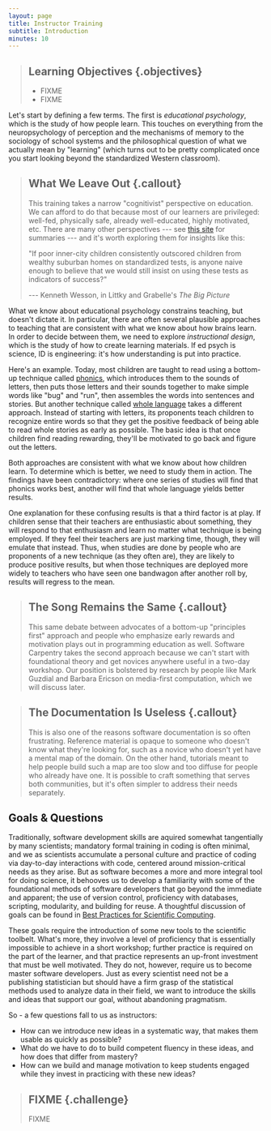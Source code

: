 ```yaml
---
layout: page
title: Instructor Training
subtitle: Introduction
minutes: 10
---
```

> ## Learning Objectives {.objectives}
>
> * FIXME
> * FIXME

Let's start by defining a few terms.
The first is *educational psychology*,
which is the study of how people learn.
This touches on everything from the neuropsychology of perception and the mechanisms of memory
to the sociology of school systems
and the philosophical question of what we actually mean by "learning"
(which turns out to be pretty complicated once you start looking beyond
the standardized Western classroom).

> ## What We Leave Out {.callout}
>
> This training takes a narrow "cognitivist" perspective on education.
> We can afford to do that because most of our learners are privileged:
> well-fed, physically safe, already well-educated, highly motivated, etc.
> There are many other perspectives ---
> see [this site](http://www.learning-theories.com/) for summaries ---
> and it's worth exploring them for insights like this:
>
> "If poor inner-city children consistently outscored children
> from wealthy suburban homes on standardized tests,
> is anyone naive enough to believe that we would still insist on using these tests
>  as indicators of success?"
>
> --- Kenneth Wesson, in Littky and Grabelle's *The Big Picture*

What we know about educational psychology constrains teaching,
but doesn't dictate it.
In particular,
there are often several plausible approaches to teaching
that are consistent with what we know about how brains learn.
In order to decide between them,
we need to explore *instructional design*,
which is the study of how to create learning materials.
If ed psych is science,
ID is engineering:
it's how understanding is put into practice.

Here's an example.
Today,
most children are taught to read using a bottom-up technique called
[phonics](http://en.wikipedia.org/wiki/Phonics),
which introduces them to the sounds of letters,
then puts those letters and their sounds together to make simple words like "bug" and "run",
then assembles the words into sentences and stories.
But another technique called [whole language](http://en.wikipedia.org/wiki/Whole_language)
takes a different approach.
Instead of starting with letters,
its proponents teach children to recognize entire words
so that they get the positive feedback of being able to read whole stories as early as possible.
The basic idea is that once children find reading rewarding,
they'll be motivated to go back and figure out the letters.

Both approaches are consistent with what we know about how children learn.
To determine which is better,
we need to study them in action.
The findings have been contradictory:
where one series of studies will find that phonics works best,
another will find that whole language yields better results.

One explanation for these confusing results is that a third factor is at play.
If children sense that their teachers are enthusiastic about something,
they will respond to that enthusiasm and learn no matter what technique is being employed.
If they feel their teachers are just marking time,
though,
they will emulate that instead.
Thus,
when studies are done by people who are proponents of a new technique
(as they often are),
they are likely to produce positive results,
but when those techniques are deployed more widely
to teachers who have seen one bandwagon after another roll by,
results will regress to the mean.

> ## The Song Remains the Same {.callout}
>
> This same debate between advocates of a bottom-up "principles first" approach
> and people who emphasize early rewards and motivation
> plays out in programming education as well.
> Software Carpentry takes the second approach
> because we can't start with foundational theory
> and get novices anywhere useful in a two-day workshop.
> Our position is bolstered by research by people like Mark Guzdial and Barbara Ericson
> on media-first computation,
> which we will discuss later.

<!---

COMMENT: all the rest of this material has been refactored into the relevant sections

## The Most Important Number in Teaching (and Programming)

The next piece of psychological theory we need concerns memory.
As a very rough approximation,
human memory is divided into two layers.
The larger is called *long-term memory* or *persistent memory*,
and its most important characteristics are:

1.  It is essentially *unbounded*: a healthy adult will die before her long-term memory fills up.
2.  It is *associative*, i.e., it works by pattern-matching.
3.  It is *slow* --- too slow to support conscious thought and action.

To accommodate the third of these facts,
evolution has put a second layer on top of long-term memory
called *short-term* or *working* memory.
It is also associative,
but it's much faster.
It is also much, much smaller:
[early estimates](https://en.wikipedia.org/wiki/The_Magical_Number_Seven,_Plus_or_Minus_Two) were that
it could hold 7&plusmn;2 items at once,
but more recent research puts the number even lower.

One sign of how small working memory is can be found in the length of phone numbers.
Back when phones had rotary dials,
people had to be able to read a string of more-or-less random digits in a phone book
and hold them in their head long enough for the phone's dial to go around several times.
At six, seven, or eight digits,
most adults could complete the task without any trouble;
at twelve digits,
most would forget the last couple of digits by the time they needed to dial them in.

If this is true,
though,
how are we still able to dial numbers
when most of them include an area code?
The answer lies in another phenomenon called [chunking](https://en.wikipedia.org/wiki/Chunking_%28psychology%29).
If we see several things together often enough,
our brains will group them into a chunk,
then remember the chunk as one thing.
For example,
most of us don't remember our names as a sequence of letters like 'S', 'e', 'v', 'e', 'r', 'u', 's'.
Instead,
we have seen it so often that it becomes one thing: 'Severus'.
This allows us to work with much more information --- groups of groups of groups --- but
there is always the risk that our brains will "see" chunks that aren't actually there.
For example,
if you flash a playing card with this pattern on it:

~~~
*   *
  *
  *
*   *
~~~

most people will remember seeing five spots,
rather than six,
because their brain has learned that the 'X' pattern contains five pieces.

> ## Helping People Form Chunks {.callout}
>
> Telling people, "This is a pattern," isn't enough to form a chunk:
> they need to see it repeatedly for the pattern to sink in.
> What we *can* do is show them lots of examples
> that contain patterns we want them to learn to recognize,
> like:
>
> ~~~
> for item in collection:
>     if item passes test:
>         temp = do something to item
>         result.append(temp)
> ~~~
>
> In order for the chunk to form,
> we need to present it in the same way every time:
> an experienced programmer will recognize that the code above is equivalent to:
>
> ~~~
> for item in collection:
>     if item passes test:
>         result.append(do something to item)
> ~~~
>
> but a novice's pattern-forming will be disrupted by the "superficial" difference.

Another sign of our brains' limitations is the fact that
all sports teams have about half a dozen members.
Larger "teams" alwyas break down into sub-groups:
the forwards and backs in rugby,
the infield and outfield in baseball,
and so on.
A squad with half a dozen members has also been
the basic unit of pretty much every military organization
throughout recorded history
because our short-term memory can't keep track of any more people than that.

The main implication of this is that we should teach in very small chunks.
Ideally,
learners should only have to digest a handful of new ideas at once.
Those ideas should immediately be reinforced through practice
to help transfer them from short-term to long-term memory.
This is very different from the hour-long lecture format
that is commonly used for "intellectual" subjects,
but is instantly familiar from music lessons and other "performance" subjects.
The former may give instructors (the illusion of) more control,
but the latter produces better results.

> ## Live Coding {.callout}
>
> Software Carpentry workshops don't use slides to teach programming.
> Instead,
> we use live coding,
> i.e.,
> we share our screen and type code in right in front of the class.
> This has several benefits:
>
> 1. *It encourages us to break things up into smaller chunks.*
>    If learners are typing along with instructors,
>    it's easy for the latter to say "now try this" at frequent intervals.
>
> 2. *It slows us down.*
>    It's all too easy to race ahead of learners when flipping through slides;
>    if the instructor has to type things in herself,
>    she's less likely to do that.
>
> 3. *Learners get to see how we use programming tools.*
>    It's hard for a slide to show tab completion
>    or the way we locate a function's definition.
>
> 4. *Learners get to see how we recover from mistakes.*
>    We're often told that one of the most useful parts of a workshop is
>    seeing how instructors get out of the holes they've dug for themselves,
>    since static tutorials (in books, slides, or online)
>    usually show only the "happy path".
>
> 5. *It gives learners permission to make mistakes themselves.*
>    If learners see an instructor making mistakes,
>    they're likely to be more forviging of their own,
>    and less likely to become discouraged.

## Stages of Cognitive Development

The next piece of background we need is
how learners' mastery of a subject changes.
In the 1980s,
Patricia Brenner developed
[a five-stage model of skill acquisition](http://www.amazon.com/From-Novice-Expert-Excellence-Commemorative/dp/0130325228/)
that has been applied successfully in many fields.
We will simplify that model to three stages:

- A *novice* is someone who doesn't know what she doesn't know.
  She doesn't yet have a mental model of the field,
  so she accomplishes specific tasks by rote,
  and is unable to compensate for even small differences in tasks.

- A *competent practitioner* is someone whose mental model is robust enough
  to allow her to accomplish normal tasks successfully under normal circumstances.
  Most drivers,
  for example,
  are competent:
  they can handle a car in normal city traffic without worrying about crashing.

- An *expert* is someone who can handle abnormal tasks and abnormal circumstances.
  As we discuss below,
  she doesn't just know more than a competent practitioner:
  her mental model contains many more links between facts.

This model explains the key difference between novice and competent practitioners in any field.
To paraphrase Tolstoy,
everyone who understands something understands it the same way,
but everyone who misunderstands,
misunderstands differently.
The reason is that by definition,
novices don't yet have the right conceptual categories for what they're learning,
so they are putting new knowledge into old boxes,
and those boxes are the wrong ones for this domain.
Everyone who has taught novices has seen this first-hand:
their questions often don't make sense because they've put what they know into the wrong boxes.

As mentioned above,
the key difference between competent practitioners and experts isn't that the latter know more facts:
it's that there are many more linkages *between* facts in an expert's mind.
If we imagine the brain storing knowledge as a graph
(which it emphatically doesn't, but it's a useful metaphor),
then the expert's graph is much more densely connected than that of someone who's "merely competent".
As a result,
the expert is able to jump directly from A to E
when a competent practitioner would have to reason her way through B, C, and D.

## Implications

This three-stage model has several implications for teaching.
As an example of the first,
our introduction to the Unix shell only introduces 15 commands in two and a half hours.
Ten minutes per command may seem glacially slow,
but that's because our real goal is
to help learners construct the mental model and notional machine that these commands fit into.
That model includes things like:

- If you repeat things manually you'll eventually get them wrong,
  so let the computer repeat things for you by using tab completion and the `history` command.
- Lots of little tools, freely combined,
  are more productive than a handful of "kitchen sink" programs.

As the points above illustrate,
learning consists of more than "just" conveying facts and techniques:
it's just as important to create linkages between concepts.
Telling people that they shouldn't repeat things,
and that they should try to think in terms of little pieces loosely joined,
both set the stage for the introduction of functions in our programming lesson;
explicitly referring back to the shell lesson at that point helps solidify both.

Second,
this model explains why experts are often poor teachers.
Their "knowledge graphs" are so densely connected that they can jump directly to a solution:
it really *is* "obvious" to them.
They then have to struggle to reverse engineer a step-by-step explanation of their thinking
for the novices or competent practitioners they're teaching,
who don't have those links,
and those post hoc rationalizations are often not how people at earlier stages of development
would actually think their way through the problem.
This leads to "expert blind spot":
experts have forgotten what it's like to not understand something,
so they can't "see" the problems that novices are having.

This model also explains why "broadcast mode" teaching is so ineffective.
The transition from novice to competent practitioner
requires the construction of a working mental model of the problem.
Replaying recorded content is as ineffective for most learners as watching TV,
or as a professor standing in front of 400 people in a lecture hall,
because neither can intervene to clear up specific learners' misconceptions.
People who happen to have good enough conceptual categories for a subject
or form them early on
are able to progress through such instruction,
but most others are not.

--->

> ## The Documentation Is Useless {.callout}
>
> This is also one of the reasons software documentation is so often frustrating.
> Reference material is opaque to someone who doesn't know what they're looking for,
> such as a novice who doesn't yet have a mental map of the domain.
> On the other hand,
> tutorials meant to help people build such a map
> are too slow and too diffuse for people who already have one.
> It is possible to craft something that serves both communities,
> but it's often simpler to address their needs separately.

## Goals & Questions

Traditionally, software development skills are aquired somewhat tangentially by many scientists;
mandatory formal training in coding is often minimal,
and we as scientists accumulate a personal culture and practice of coding via day-to-day interactions with code,
centered around mission-critical needs as they arise.
But as software becomes a more and more integral tool for doing science,
it behooves us to develop a familiarity with some of the foundational methods of software developers that go beyond the immediate and apparent;
the use of version control, proficiency with databases, scripting, modularity, and building for reuse.
A thoughtful discussion of goals can be found in [Best Practices for Scientific Computing](http://www.plosbiology.org/article/info%3Adoi%2F10.1371%2Fjournal.pbio.1001745).

These goals require the introduction of some new tools to the scientific toolbelt.
What's more, they involve a level of proficiency that is essentially impossible to achieve in a short workshop;
further practice is required on the part of the learner,
and that practice represents an up-front investment that must be well motivated.
They do not, however, require us to become master software developers.
Just as every scientist need not be a publishing statistician but should have a firm grasp of the statistical methods used to analyze data in their field,
we want to introduce the skills and ideas that support our goal, without abandoning pragmatism.

So - a few questions fall to us as instructors:

 - How can we introduce new ideas in a systematic way, that makes them usable as quickly as possible?
 - What do we have to do to build competent fluency in these ideas, and how does that differ from mastery?
 - How can we build and manage motivation to keep students engaged while they invest in practicing with these new ideas?


> ## FIXME {.challenge}
>
> FIXME
